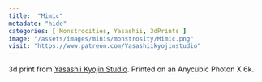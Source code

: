 ```yaml
---
title:  "Mimic"
metadate: "hide"
categories: [ Monstrocities, Yasashii, 3dPrints ]
image: "/assets/images/minis/monstrosity/Mimic.png"
visit: "https://www.patreon.com/Yasashiikyojinstudio"
---
```

3d print from [Yasashii Kyojin Studio](https://www.patreon.com/Yasashiikyojinstudio). 
Printed on an Anycubic Photon X 6k.